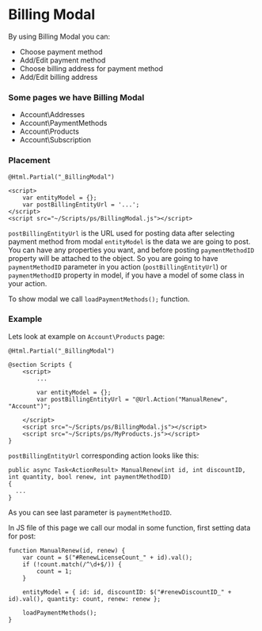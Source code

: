 
# Billing Modal

By using Billing Modal you can:
* Choose payment method
* Add/Edit payment method
* Choose billing address for payment method
* Add/Edit billing address

### Some pages we have Billing Modal
* Account\Addresses
* Account\PaymentMethods
* Account\Products
* Account\Subscription

### Placement

```
@Html.Partial("_BillingModal")

<script>
    var entityModel = {};
    var postBillingEntityUrl = '...';
</script>
<script src="~/Scripts/ps/BillingModal.js"></script>
```

```postBillingEntityUrl``` is the URL used for posting data after selecting payment method from modal
```entityModel``` is the data we are going to post. You can have any properties you want, and before posting ```paymentMethodID``` property will be attached to the object. So you are going to have ```paymentMethodID``` parameter in you action (```postBillingEntityUrl```) or ```paymentMethodID``` property in model, if you have a model of some class in your action.

To show modal we call ```loadPaymentMethods();``` function.

### Example
Lets look at example on ```Account\Products``` page:

```
@Html.Partial("_BillingModal")

@section Scripts {
    <script>
        ...

        var entityModel = {};
        var postBillingEntityUrl = "@Url.Action("ManualRenew", "Account")";

    </script>
    <script src="~/Scripts/ps/BillingModal.js"></script>
    <script src="~/Scripts/ps/MyProducts.js"></script>
}
```

```postBillingEntityUrl``` corresponding action looks like this:
```
public async Task<ActionResult> ManualRenew(int id, int discountID, int quantity, bool renew, int paymentMethodID)
{
  ...
}
```
As you can see last parameter is ```paymentMethodID```.

In JS file of this page we call our modal in some function, first setting data for post:
```
function ManualRenew(id, renew) {
    var count = $("#RenewLicenseCount_" + id).val();
    if (!count.match(/^\d+$/)) {
        count = 1;
    }

    entityModel = { id: id, discountID: $("#renewDiscountID_" + id).val(), quantity: count, renew: renew };

    loadPaymentMethods();
}
```
